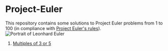 # Project-Euler
This repository contains some solutions to Project Euler problems from 1 to 100 (in compliance with [Project Euler's rules](https://projecteuler.net/about)).  
![Portrait of Leonhard Euler](https://projecteuler.net/images/clipart/euler_portrait.png)

1. [Multiples of 3 or 5](https://github.com/igor-zalevskii/Project-Euler/tree/main/001)
